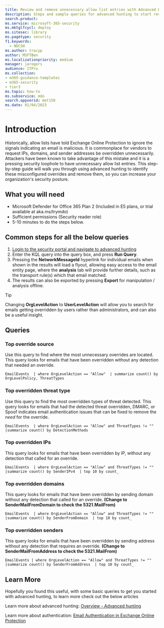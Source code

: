 ```yaml
---
title: Review and remove unnecessary allow list entries with Advanced Hunting in Microsoft Defender for Office 365
description: Steps and sample queries for advanced hunting to start reviewing your security configuration and removing unnecessary allow list entries.
search.product: 
ms.service: microsoft-365-security
ms.mktglfcycl: deploy
ms.sitesec: library
ms.pagetype: security
f1.keywords: 
  - NOCSH
ms.author: tracyp
author: MSFTBen
ms.localizationpriority: medium
manager: jarogers
audience: ITPro
ms.collection: 
- m365-guidance-templates
- m365-security
- tier3
ms.topic: how-to
ms.subservice: mdo
search.appverid: met150
ms.date: 01/04/2023
---
```


# Introduction

Historically, allow lists have told Exchange Online Protection to ignore the signals indicating an email is malicious. It is commonplace for vendors to request IPs, domains, and sender addresses be overridden unnecessarily. Attackers have been known to take advantage of this mistake and it is a pressing security loophole to have unnecessary allow list entries. This step-by-step guide will walk you through using advanced hunting to identify these misconfigured overrides and remove them, so you can increase your organization's security posture. 

## What you will need
- Microsoft Defender for Office 365 Plan 2 (Included in E5 plans, or trial available at aka.ms/trymdo)
- Sufficient permissions (Security reader role)
- 5-10 minutes to do the steps below.

## Common steps for all the below queries

1. [Login to the security portal and navigate to advanced hunting](https://security.microsoft.com/advanced-hunting)
2. Enter the KQL query into the query box, and press **Run Query**.
3. Pressing the **NetworkMessageId** hyperlink for individual emails when shown in the results will load a flyout, allowing easy access to the email entity page, where the **analysis** tab will provide further details, such as the transport rule(s) which that email matched.
4. The results can also be exported by pressing **Export** for manipulation / analysis offline.

> [!TIP]
> Changing **OrgLevelAction** to **UserLevelAction** will allow you to search for emails getting overridden by users rather than administrators, and can also be a useful insight.

## Queries

### Top override source 
Use this query to find where the most unnecessary overrides are located. This query looks for emails that have been overridden without any detection that needed an override.

`EmailEvents 
| where OrgLevelAction == "Allow" 
| summarize count() by OrgLevelPolicy, ThreatTypes`

### Top overridden threat type 
Use this query to find the most overridden types of threat detected. This query looks for emails that had the detected threat overridden, DMARC, or Spoof indicates email authentication issues that can be fixed to remove the *need* for the override. 

`EmailEvents 
| where OrgLevelAction == "Allow" and ThreatTypes != "" 
|summarize count() by DetectionMethods `

### Top overridden IPs
This query looks for emails that have been overridden by IP, without any detection that called for an override.

`EmailEvents 
| where OrgLevelAction == "Allow" and ThreatTypes != "" 
|summarize count() by SenderIPv4 
| top 10 by count_ `

### Top overridden domains
This query looks for emails that have been overridden by sending domain without any detection that called for an override. **(Change to SenderMailFromDomain to check the 5321.MailFrom)**

`EmailEvents 
| where OrgLevelAction == "Allow" and ThreatTypes != "" 
|summarize count() by SenderFromDomain 
| top 10 by count_ `

### Top overridden senders
This query looks for emails that have been overridden by sending address without any detection that requires an override. **(Change to SenderMailFromAddress to check the 5321.MailFrom)**

`EmailEvents
| where OrgLevelAction == "Allow" and ThreatTypes != "" 
|summarize count() by SenderFromAddress 
| top 10 by count_ `

## Learn More
Hopefully you found this useful, with some basic queries to get you started with advanced hunting, to learn more check out the below articles

Learn more about advanced hunting: [Overview - Advanced hunting](../../defender/advanced-hunting-overview.md)

Learn more about authentication: [Email Authentication in Exchange Online Protection](../email-authentication-about.md)
